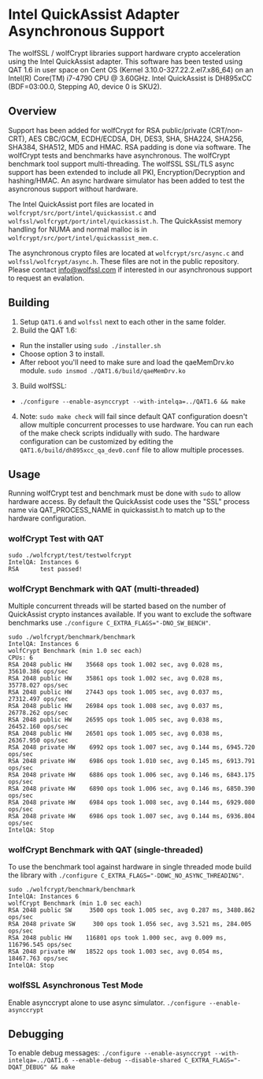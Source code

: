 # Intel QuickAssist Adapter Asynchronous Support

The wolfSSL / wolfCrypt libraries support hardware crypto acceleration using the Intel QuickAssist adapter. This software has been tested using QAT 1.6 in user space on Cent OS (Kernel 3.10.0-327.22.2.el7.x86_64) on an Intel(R) Core(TM) i7-4790 CPU @ 3.60GHz. Intel QuickAssist is DH895xCC (BDF=03:00.0, Stepping A0, device 0 is SKU2).

## Overview

Support has been added for wolfCrypt for RSA public/private (CRT/non-CRT), AES CBC/GCM, ECDH/ECDSA, DH, DES3, SHA, SHA224, SHA256, SHA384, SHA512, MD5 and HMAC. RSA padding is done via software. The wolfCrypt tests and benchmarks have asynchronous. The wolfCrypt benchmark tool support multi-threading. The wolfSSL SSL/TLS async support has been extended to include all PKI, Encryption/Decryption and hashing/HMAC. An async hardware simulator has been added to test the asyncronous support without hardware.

The Intel QuickAssist port files are located in `wolfcrypt/src/port/intel/quickassist.c` and `wolfssl/wolfcrypt/port/intel/quickassist.h`. The QuickAssist memory handling for NUMA and normal malloc is in `wolfcrypt/src/port/intel/quickassist_mem.c`.

The asynchronous crypto files are located at `wolfcrypt/src/async.c` and `wolfssl/wolfcrypt/async.h`. These files are not in the public repository. Please contact info@wolfssl.com if interested in our asynchronous support to request an evalation.


## Building

1. Setup `QAT1.6` and `wolfssl` next to each other in the same folder.
2. Build the QAT 1.6:
  * Run the installer using `sudo ./installer.sh`
  * Choose option 3 to install.
  * After reboot you'll need to make sure and load the qaeMemDrv.ko module. `sudo insmod ./QAT1.6/build/qaeMemDrv.ko`
3. Build wolfSSL:
  * `./configure --enable-asynccrypt --with-intelqa=../QAT1.6 && make`
4. Note: `sudo make check` will fail since default QAT configuration doesn't allow multiple concurrent processes to use hardware. You can run each of the make check scripts indidually with sudo. The hardware configuration can be customized by editing the `QAT1.6/build/dh895xcc_qa_dev0.conf` file to allow multiple processes.

## Usage

Running wolfCrypt test and benchmark must be done with `sudo` to allow hardware access. By default the QuickAssist code uses the "SSL" process name via QAT_PROCESS_NAME in quickassist.h to match up to the hardware configuration.

### wolfCrypt Test with QAT
```
sudo ./wolfcrypt/test/testwolfcrypt
IntelQA: Instances 6
RSA      test passed!
```

### wolfCrypt Benchmark with QAT (multi-threaded)

Multiple concurrent threads will be started based on the number of QuickAssist crypto instances available. If you want to exclude the software benchmarks use `./configure C_EXTRA_FLAGS="-DNO_SW_BENCH"`.

```
sudo ./wolfcrypt/benchmark/benchmark
IntelQA: Instances 6
wolfCrypt Benchmark (min 1.0 sec each)
CPUs: 6
RSA 2048 public HW    35668 ops took 1.002 sec, avg 0.028 ms, 35610.386 ops/sec
RSA 2048 public HW    35861 ops took 1.002 sec, avg 0.028 ms, 35778.027 ops/sec
RSA 2048 public HW    27443 ops took 1.005 sec, avg 0.037 ms, 27312.497 ops/sec
RSA 2048 public HW    26984 ops took 1.008 sec, avg 0.037 ms, 26778.262 ops/sec
RSA 2048 public HW    26595 ops took 1.005 sec, avg 0.038 ms, 26452.160 ops/sec
RSA 2048 public HW    26501 ops took 1.005 sec, avg 0.038 ms, 26367.950 ops/sec
RSA 2048 private HW    6992 ops took 1.007 sec, avg 0.144 ms, 6945.720 ops/sec
RSA 2048 private HW    6986 ops took 1.010 sec, avg 0.145 ms, 6913.791 ops/sec
RSA 2048 private HW    6886 ops took 1.006 sec, avg 0.146 ms, 6843.175 ops/sec
RSA 2048 private HW    6890 ops took 1.006 sec, avg 0.146 ms, 6850.390 ops/sec
RSA 2048 private HW    6984 ops took 1.008 sec, avg 0.144 ms, 6929.080 ops/sec
RSA 2048 private HW    6986 ops took 1.007 sec, avg 0.144 ms, 6936.804 ops/sec
IntelQA: Stop
```

### wolfCrypt Benchmark with QAT (single-threaded)

To use the benchmark tool against hardware in single threaded mode build the library with `./configure C_EXTRA_FLAGS="-DDWC_NO_ASYNC_THREADING"`.

```
sudo ./wolfcrypt/benchmark/benchmark
IntelQA: Instances 6
wolfCrypt Benchmark (min 1.0 sec each)
RSA 2048 public SW     3500 ops took 1.005 sec, avg 0.287 ms, 3480.862 ops/sec
RSA 2048 private SW     300 ops took 1.056 sec, avg 3.521 ms, 284.005 ops/sec
RSA 2048 public HW    116801 ops took 1.000 sec, avg 0.009 ms, 116796.545 ops/sec
RSA 2048 private HW   18522 ops took 1.003 sec, avg 0.054 ms, 18467.763 ops/sec
IntelQA: Stop
```

### wolfSSL Asynchronous Test Mode

Enable asynccrypt alone to use async simulator.
`./configure --enable-asynccrypt`


## Debugging

To enable debug messages:
`./configure --enable-asynccrypt --with-intelqa=../QAT1.6 --enable-debug --disable-shared C_EXTRA_FLAGS="-DQAT_DEBUG" && make`


